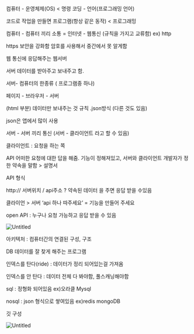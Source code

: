 컴퓨터 - 운영체제(OS) < 명령 코딩 - 언어(프로그래밍 언어)

코드로 작업을 만들면 프로그램(항상 같은 동작) < 프로그래밍

컴퓨터 - 컴퓨터 끼리 소통 = 인터넷 - 웹통신 (규칙을 가지고 교류함) ex) http

https 보안을 강화함 암호를 사용해서 중간에서 못 알게함

웹 통신에 응답해주는 웹서버

서버 데이터를 받아주고 보내주고 함.

서버- 컴퓨터의 한종류 ( 프로그램중 하나)

페이지 - 브라우저 - 서버

(html 부분) 데이터만 보내주는 것 규칙 .json방식 (다른 것도 있음)

json은 앱에서 많이 사용

서버 - 서버 끼리 통신 (서버 - 클라이언트 라고 할 수 있음)

클라이언트 : 요청을 하는 쪽

API 어떠한 요청에 대한 답을 해줌. 기능이 정해져있고, 서버와 클라이언트 개발자가 정한 약속을 말함 > 설명서

API 형식

http:// 서버위치 / api주소 ? 약속된 데이터 을 주면 응답 받을 수있음

클라이언 > 서버 ‘api 하나 따주세요’ = 기능을 만들어 주세요

open API : 누구나 요청 가능하고 응답 받을 수 있음

![Untitled](https://s3.us-west-2.amazonaws.com/secure.notion-static.com/59663d64-05fb-48f9-8830-cf75c6a21692/Untitled.png?X-Amz-Algorithm=AWS4-HMAC-SHA256&X-Amz-Content-Sha256=UNSIGNED-PAYLOAD&X-Amz-Credential=AKIAT73L2G45EIPT3X45%2F20220113%2Fus-west-2%2Fs3%2Faws4_request&X-Amz-Date=20220113T141128Z&X-Amz-Expires=86400&X-Amz-Signature=b1614c9915ab4aad0582b27c3c482e6447149276baebddd33f1b11e34aca2ed7&X-Amz-SignedHeaders=host&response-content-disposition=filename%20%3D%22Untitled.png%22&x-id=GetObject)

아키텍처 : 컴퓨터간의 연결된 구성, 구조

DB 데이터를 잘 찾게 해주는 프로그램

인덱스를 탄다(ride) : 데이터가 정리 되어있는걸 가져옴

인덱스를 안 탄다 : 데이터 전체 다 봐야함, 풀스캐닝해야함

sql : 정형화 되어있음 ex)오라클 Mysql

nosql : json 형식으로 쌓여있음 ex)redis mongoDB

깃 구성

![Untitled](https://s3.us-west-2.amazonaws.com/secure.notion-static.com/33b12a4c-f998-4135-8d83-2a37b632f28f/Untitled.png?X-Amz-Algorithm=AWS4-HMAC-SHA256&X-Amz-Content-Sha256=UNSIGNED-PAYLOAD&X-Amz-Credential=AKIAT73L2G45EIPT3X45%2F20220113%2Fus-west-2%2Fs3%2Faws4_request&X-Amz-Date=20220113T141111Z&X-Amz-Expires=86400&X-Amz-Signature=7fabee71ed8b3c1ca1c5f92be58d3fd3a5c163de207508905fe8fec2b7d939e6&X-Amz-SignedHeaders=host&response-content-disposition=filename%20%3D%22Untitled.png%22&x-id=GetObject)
